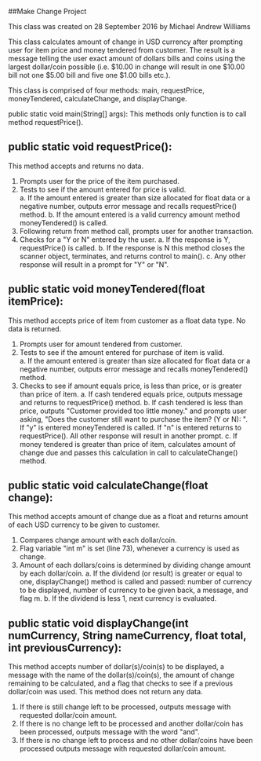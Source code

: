 ##Make Change Project

This class was created on 28 September 2016 by Michael Andrew Williams

This class calculates amount of change in USD currency after prompting user for item price and money tendered from customer.
The result is a message telling the user exact amount of dollars bills and coins using the largest dollar/coin possible (i.e. $10.00 in change
will result in one $10.00 bill not one $5.00 bill and five one $1.00 bills etc.).

This class is comprised of four methods: main, requestPrice, moneyTendered, calculateChange, and displayChange.

public static void main(String[] args):
This methods only function is to call method requestPrice().

public static void requestPrice():
-----------------------------------------------
This method accepts and returns no data.

1.  Prompts user for the price of the item purchased.
2.  Tests to see if the amount entered for price is valid.  
	a.	If the amount entered is greater than size allocated for float data or a negative number, outputs error message and recalls requestPrice() method.
	b.	If the amount entered is a valid currency amount method moneyTendered() is called.
3.	Following return from method call, prompts user for another transaction.
4.  Checks for a "Y or N" entered by the user.
	a.	If the response is Y, requestPrice() is called.
	b.	If the response is N this method closes the scanner object, terminates, and returns control to main().
	c.	Any other response will result in a prompt for "Y" or "N".


public static void moneyTendered(float itemPrice):
----------------------------------------------------
This method accepts price of item from customer as a float data type. No data is returned.

1.	Prompts user for amount tendered from customer.
2.	Tests to see if the amount entered for purchase of item is valid.  
	a.	If the amount entered is greater than size allocated for float data or a negative number, outputs error message and recalls moneyTendered() method.
3.	Checks to see if amount equals price, is less than price, or is greater than price of item.
	a.	If cash tendered equals price, outputs message and returns to requestPrice() method.
	b.	If cash tendered is less than price, outputs "Customer provided too little money." and prompts user asking,
		"Does the customer still want to purchase the item? (Y or N): ".  
			If "y" is entered moneyTendered is called.  If "n" is entered returns to requestPrice(). All other response will result in another prompt.
	c.	If money tendered is greater than price of item, calculates amount of change due and passes this calculation in call to calculateChange() method.

public static void calculateChange(float change):
--------------------------------------------------
This method accepts amount of change due as a float and returns amount of each USD currency to be given to customer.

1.	Compares change amount with each dollar/coin.
2.	Flag variable "int m" is set (line 73), whenever a currency is used as change.
3.	Amount of each dollars/coins is determined by dividing change amount by each dollar/coin.
	a.	If the dividend (or result) is greater or equal to one, displayChange() method is called and passed:
		number of currency to be displayed, number of currency to be given back, a message, and flag m.
	b.	If the dividend is less 1, next currency is evaluated.

public static void displayChange(int numCurrency, String nameCurrency, float total, int previousCurrency):
----------------------------------------------------------------------------------------------------------
This method accepts number of dollar(s)/coin(s) to be displayed, a message with the name of the dollar(s)/coin(s), the amount of change remaining
to be calculated, and a flag that checks to see if a previous dollar/coin was used.  This method does not return any data.

1.  If there is still change left to be processed, outputs message with requested dollar/coin amount.
2.	If there is no change left to be processed and another dollar/coin has been processed, outputs message with the word "and".
3.	If there is no change left to process and no other dollar/coins have been processed outputs message with requested dollar/coin amount.
